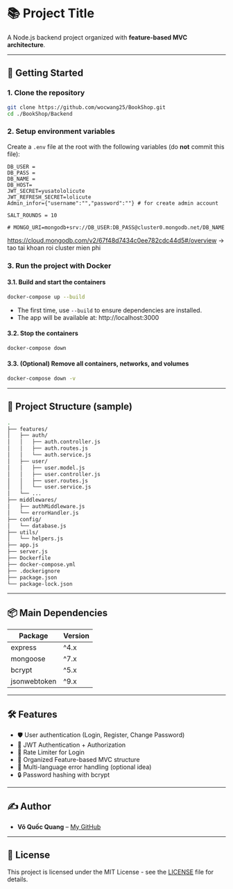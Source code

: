# 📚 Project Title

A Node.js backend project organized with **feature-based MVC architecture**.

---

## 🚀 Getting Started

### 1. Clone the repository
```bash
git clone https://github.com/wocwang25/BookShop.git
cd ./BookShop/Backend
```

### 2. Setup environment variables
Create a `.env` file at the root with the following variables (do **not** commit this file):

```dotenv
DB_USER = 
DB_PASS = 
DB_NAME = 
DB_HOST=
JWT_SECRET=yusatololicute
JWT_REFRESH_SECRET=lolicute
Admin_infor={"username":"","password":""} # for create admin account

SALT_ROUNDS = 10

# MONGO_URI=mongodb+srv://DB_USER:DB_PASS@cluster0.mongodb.net/DB_NAME
```
https://cloud.mongodb.com/v2/67f48d7434c0ee782cdc44d5#/overview -> tao tai khoan roi cluster mien phi

### 3. Run the project with Docker

#### 3.1. Build and start the containers
```bash
docker-compose up --build
```
- The first time, use `--build` to ensure dependencies are installed.
- The app will be available at: http://localhost:3000

#### 3.2. Stop the containers
```bash
docker-compose down
```

#### 3.3. (Optional) Remove all containers, networks, and volumes
```bash
docker-compose down -v
```

---

## 📂 Project Structure (sample)

```bash
.
├── features/
│   ├── auth/
│   │   ├── auth.controller.js
│   │   ├── auth.routes.js
│   │   └── auth.service.js
│   ├── user/
│   │   ├── user.model.js
│   │   ├── user.controller.js
│   │   ├── user.routes.js
│   │   └── user.service.js
│   └── ...
├── middlewares/
│   ├── authMiddleware.js
│   └── errorHandler.js
├── config/
│   └── database.js
├── utils/
│   └── helpers.js
├── app.js
├── server.js
├── Dockerfile
├── docker-compose.yml
├── .dockerignore
├── package.json
└── package-lock.json
```

---

## 📦 Main Dependencies

| Package       | Version |
|---------------|---------|
| express       | ^4.x    |
| mongoose      | ^7.x    |
| bcrypt        | ^5.x    |
| jsonwebtoken  | ^9.x    |

---

## 🛠 Features

- 🛡️ User authentication (Login, Register, Change Password)
- 🔑 JWT Authentication + Authorization
- 🚀 Rate Limiter for Login
- 🧹 Organized Feature-based MVC structure
- 💬 Multi-language error handling (optional idea)
- 🔒 Password hashing with bcrypt

---

## ✍️ Author

- **Võ Quốc Quang** – [My GitHub](https://github.com/wocwang25)

---

## 📜 License

This project is licensed under the MIT License - see the [LICENSE](LICENSE) file for details.

